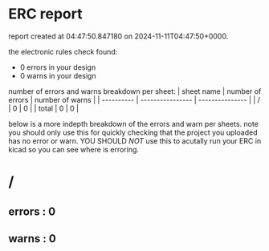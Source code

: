 # ERC report

report created at 04:47:50.847180 on 2024-11-11T04:47:50+0000.

the electronic rules check found:
- 0 errors in your design
- 0 warns in your design

number of errors and warns breakdown per sheet:
| sheet name | number of errors | number of warns |
| ---------- | ---------------- | --------------- | 
| / | 0 | 0 | 
| total             |  0                      | 0                       |

below is a more indepth breakdown of the errors and warn per sheets.
note you should only use this for quickly checking that the project
you uploaded has no error or warn. YOU SHOULD *NOT* use this to acutally
run your ERC in kicad so you can see where is erroring.


# /
## errors : 0

## warns : 0 

